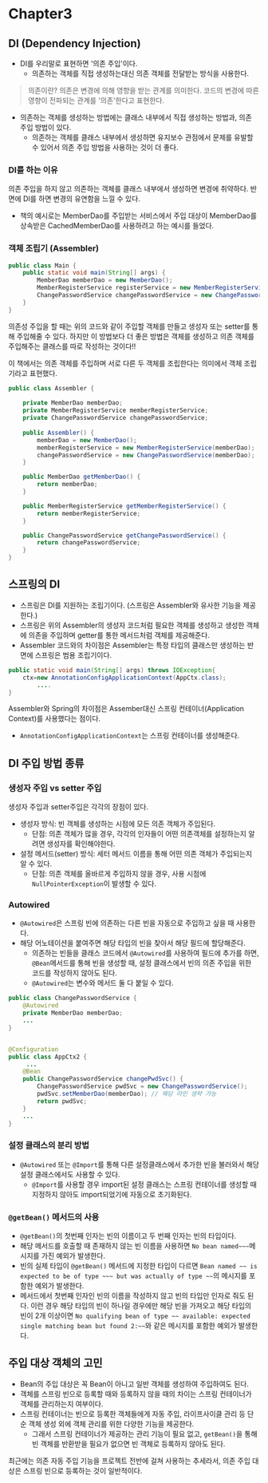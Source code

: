 # Chapter3
## DI (Dependency Injection)
- DI를 우리말로 표현하면 '의존 주입'이다.
  - 의존하는 객체를 직접 생성하는대신 의존 객체를 전달받는 방식을 사용한다.
> 의존이란?
> 의존은 변경에 의해 영향을 받는 관계를 의미한다. 코드의 변경에 따른 영향이 전파되는 관계를 '의존'한다고 표현한다.

- 의존하는 객체를 생성하는 방법에는 클래스 내부에서 직접 생성하는 방법과, 의존 주입 방법이 있다.
  - 의존하는 객체를 클래스 내부에서 생성하면 유지보수 관점에서 문제를 유발할 수 있어서 의존 주입 방법을 사용하는 것이 더 좋다.

### DI를 하는 이유
의존 주입을 하지 않고 의존하는 객체를 클래스 내부에서 생성하면 변경에 취약하다. 반면에 DI를 하면 변경의 유연함을 느낄 수 있다.

- 책의 예시로는 MemberDao를 주입받는 서비스에서 주입 대상이 MemberDao를 상속받은 CachedMemberDao를 사용하려고 하는 예시를 들었다.

### 객체 조립기 (Assembler)
```java
public class Main {
    public static void main(String[] args) {
        MemberDao memberDao = new MemberDao();
        MemberRegisterService registerService = new MemberRegisterService(memberDao);
        ChangePasswordService changePasswordService = new ChangePasswordService(memberDao);
    }
}
```
의존성 주입을 할 때는 위의 코드와 같이 주입할 객체를 만들고 생성자 또는 setter를 통해 주입해줄 수 있다.
하지만 이 방법보다 더 좋은 방법은 객체를 생성하고 의존 객체를 주입해주는 클래스를 따로 작성하는 것이다!!

이 책에서는 의존 객체를 주입하며 서로 다른 두 객체를 조립한다는 의미에서 객체 조립기라고 표현했다.

```java
public class Assembler {
    
    private MemberDao memberDao;
    private MemberRegisterService memberRegisterService;
    private ChangePasswordService changePasswordService;
    
    public Assembler() {
        memberDao = new MemberDao();
        memberRegisterService = new MemberRegisterService(memberDao);
        changePasswordService = new ChangePasswordService(memberDao);
    }

    public MemberDao getMemberDao() {
        return memberDao;
    }

    public MemberRegisterService getMemberRegisterService() {
        return memberRegisterService;
    }

    public ChangePasswordService getChangePasswordService() {
        return changePasswordService;
    }
}
```

## 스프링의 DI
- 스프링은 DI를 지원하는 조립기이다. (스프링은 Assembler와 유사한 기능을 제공한다.)
- 스프링은 위의 Assembler의 생성자 코드처럼 필요한 객체를 생성하고 생성한 객체에 의존을 주입하며 getter를 통한 메서드처럼 객체를 제공해준다.
- Assembler 코드와의 차이점은 Assembler는 특정 타입의 클래스만 생성하는 반면에 스프링은 범용 조립기이다.

```java
public static void main(String[] args) throws IOException{
    ctx=new AnnotationConfigApplicationContext(AppCtx.class);
        ....
}
```
Assembler와 Spring의 차이점은 Assember대신 스프링 컨테이너(Application Context)를 사용했다는 점이다.
- `AnnotationConfigApplicationContext`는 스프링 컨테이너를 생성해준다.

## DI 주입 방법 종류
### 생성자 주입 vs setter 주입
생성자 주입과 setter주입은 각각의 장점이 있다.
- 생성자 방식: 빈 객체를 생성하는 시점에 모든 의존 객체가 주입된다.
  - 단점: 의존 객체가 많을 경우, 각각의 인자들이 어떤 의존객체를 설정하는지 알려면 생성자를 확인해야한다.
- 설정 메서드(setter) 방식: 세터 메서드 이름을 통해 어떤 의존 객체가 주입되는지 알 수 있다.
  - 단점: 의존 객체를 올바르게 주입하지 않을 경우, 사용 시점에 `NullPointerException`이 발생할 수 있다.

### Autowired
- `@Autowired`은 스프링 빈에 의존하는 다른 빈을 자동으로 주입하고 싶을 때 사용한다.
- 해당 어노테이션을 붙여주면 해당 타입의 빈을 찾아서 해당 필드에 할당해준다.
  - 의존하는 빈들을 클래스 코드에서 `@Autowired`를 사용하여 필드에 추가를 하면, `@Bean`메서드를 통해 빈을 생성할 때, 설정 클래스에서 빈의 의존 주입을 위한 코드를 작성하지 않아도 된다.
  - `@Autowired`는 변수와 메서드 둘 다 붙일 수 있다.
```java
public class ChangePasswordService {
    @Autowired
    private MemberDao memberDao;
    ...
}


@Configuration
public class AppCtx2 {
     ...
    @Bean
    public ChangePasswordService changePwdSvc() {
        ChangePasswordService pwdSvc = new ChangePasswordService();
        pwdSvc.setMemberDao(memberDao); // 해당 라인 생략 가능
        return pwdSvc;
    }
    ...   
}
```
### 설정 클래스의 분리 방법
- `@Autowired` 또는 `@Import`를 통해 다른 설정클래스에서 추가한 빈을 불러와서 해당 설정 클래스에서도 사용할 수 있다.
  - `@Import`를 사용할 경우 import된 설정 클래스는 스프링 컨테이너를 생성할 때 지정하지 않아도 import되었기에 자동으로 초기화된다.

### `@getBean()` 메서드의 사용
- `@getBean()`의 첫번째 인자는 빈의 이름이고 두 번째 인자는 빈의 타입이다.
- 해당 메서드를 호출할 때 존재하지 않는 빈 이름을 사용하면 `No bean named~~~`메시지를 가진 예외가 발생한다.
- 빈의 실제 타입이 `@getBean()` 메서드에 지정한 타입이 다르면 `Bean named ~~ is expected to be of type ~~~ but was actually of type ~~`의 메시지를 포함한 예외가 발생한다.
- 메서드에서 첫번째 인자인 빈의 이름을 작성하지 않고 빈의 타입만 인자로 줘도 된다. 이런 경우 해당 타입의 빈이 하나일 경우에만 해당 빈을 가져오고 해당 타입의 빈이 2개 이상이면 `No qualifying bean of type ~~ available: expected single matching bean but found 2:~~`와 같은 메시지를 포함한 예외가 발생한다.

## 주입 대상 객체의 고민
- Bean의 주입 대상은 꼭 Bean이 아니고 일반 객체를 생성하여 주입하여도 된다.
- 객체를 스프링 빈으로 등록할 때와 등록하지 않을 때의 차이는 스프링 컨테이너가 객체를 관리하는지 여부이다.
- 스프링 컨테이너는 빈으로 등록한 객체들에게 자동 주입, 라이프사이클 관리 등 단순 객체 생성 외에 객체 관리를 위한 다양한 기능을 제공한다.
  - 그래서 스프링 컨테이너가 제공하는 관리 기능이 필요 없고, `getBean()`을 통해 빈 객체를 반환받을 필요가 없으면 빈 객체로 등록하지 않아도 된다.

최근에는 의존 자동 주입 기능을 프로젝트 전반에 걸쳐 사용하는 추세라서, 의존 주입 대상은 스프링 빈으로 등록하는 것이 일반적이다.
